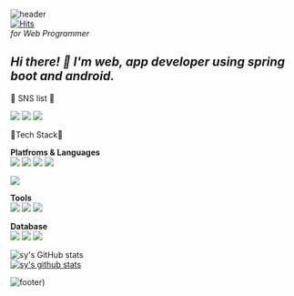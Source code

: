 ![header](https://capsule-render.vercel.app/api?type=wave&color=gradient&customColorList=0,2,2,5,30&height=300&section=header&text=SUYEON&fontSize=80)  
[![Hits](https://hits.seeyoufarm.com/api/count/incr/badge.svg?url=https%3A%2F%2Fgithub.com%2FsuyeonChoi7807&count_bg=%2379C83D&title_bg=%23555555&icon=waze.svg&icon_color=%23E7E7E7&title=hits&edge_flat=false)](https://hits.seeyoufarm.com)   
_for Web Programmer_  

*Hi there! 👋 I'm web, app developer using spring boot and android.*
---


💙 SNS list 💙 
   
<a href="https://blog.naver.com/suyeon2205" target="_blank"><img src="https://img.shields.io/badge/Blog-03C75A?style=flat-square&logo=Naver&logoColor=white"/></a>
<a href="http://qr.kakao.com/talk/yWXXjC82SD_kjHI7tR1QvMipfO8-" target="_blank"><img src="https://img.shields.io/badge/Kakao-FFCD00?style=flat-square&logo=KakaoTalk&logoColor=white"/></a>
<a href="https://www.instagram.com/01x20sy/" target="_blank"><img src="https://img.shields.io/badge/Instagram-E4405F?style=flat-square&logo=Instagram&logoColor=white"/></a>
   
💙Tech Stack💙   
   
**Platfroms & Languages**  
<img src="https://img.shields.io/badge/Java-007396?style=flat-square&logo=Java&logoColor=white"/>
<img src="https://img.shields.io/badge/JavaScript-F7DF1E?style=flat-square&logo=JavaScript&logoColor=white"/>
<img src="https://img.shields.io/badge/jQuery-0769AD?style=flat-square&logo=jQuery&logoColor=white"/>
<img src="https://img.shields.io/badge/C-A8B9CC?style=flat-square&logo=C&logoColor=white"/>  

<img src="https://img.shields.io/badge/Android-3DDC84?style=flat-square&logo=Android&logoColor=white"/>  

**Tools**  
<img src="https://img.shields.io/badge/Spring-6DB33F?style=flat-square&logo=Spring&logoColor=white"/>
<img src="https://img.shields.io/badge/Git-F05032?style=flat-square&logo=Git&logoColor=white"/>
<img src="https://img.shields.io/badge/Slack-4A154B?style=flat-square&logo=Slack&logoColor=white"/>

**Database**  
<img src="https://img.shields.io/badge/Oracle-F80000?style=flat-square&logo=Oracle&logoColor=white"/>
<img src="https://img.shields.io/badge/MySQL-4479A1?style=flat-square&logo=MySQL&logoColor=white"/>
<img src="https://img.shields.io/badge/MariaDB-003545?style=flat-square&logo=MariaDB&logoColor=white"/>


![sy's GitHub stats](https://github-readme-stats.vercel.app/api?username=suyeonChoi7807&show_icons=true&theme=radical)  
[![sy's github stats](https://github-readme-stats.vercel.app/api/top-langs/?username=suyeonChoi7807&show_icons=true&hide_border=true&title_color=004386&icon_color=004386&layout=compact)](https://github.com/suyeonChoi7807)

![footer](https://capsule-render.vercel.app/api?section=footer&color=gradient&customColorList=0,2,2,5,30))
